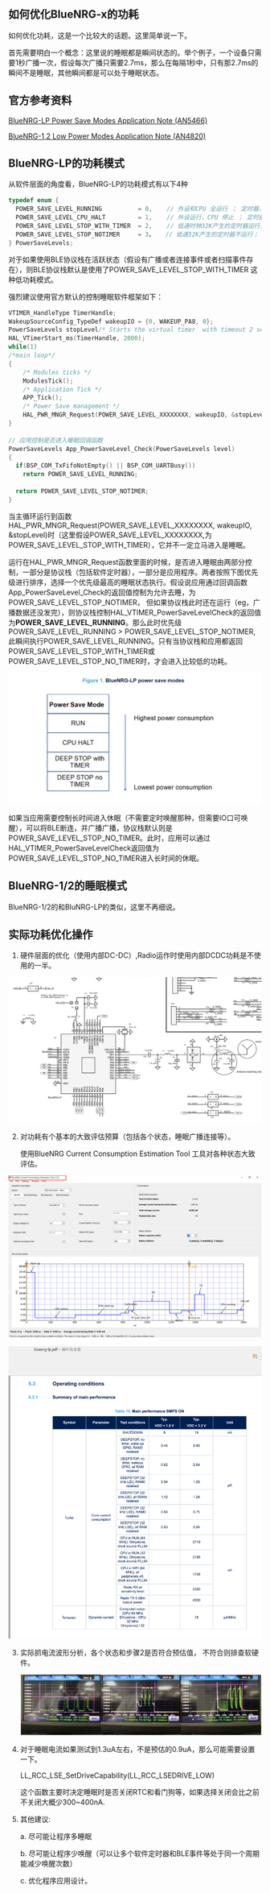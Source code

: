 ## 如何优化BlueNRG-x的功耗  

如何优化功耗，这是一个比较大的话题。这里简单说一下。

首先需要明白一个概念：这里说的睡眠都是瞬间状态的。举个例子，一个设备只需要1秒广播一次，假设每次广播只需要2.7ms，那么在每隔1秒中，只有那2.7ms的瞬间不是睡眠，其他瞬间都是可以处于睡眠状态。

## 官方参考资料

[BlueNRG-LP Power Save Modes Application Note (AN5466) ](https://www.st.com/resource/en/application_note/dm00691849-bluenrglp-power-save-modes--stmicroelectronics.pdf)

[BlueNRG-1,2 Low Power Modes Application Note (AN4820) ](https://www.st.com/resource/en/application_note/dm00263007.pdf)

## BlueNRG-LP的功耗模式

从软件层面的角度看，BlueNRG-LP的功耗模式有以下4种

```c
typedef enum {
  POWER_SAVE_LEVEL_RUNNING          = 0,	// 外设和CPU 全运行 ； 定时器，RTC，唤醒IO 可以唤醒
  POWER_SAVE_LEVEL_CPU_HALT         = 1,	// 外设运行，CPU 停止 ； 定时器，RTC，唤醒IO 可以唤醒
  POWER_SAVE_LEVEL_STOP_WITH_TIMER  = 2,	// 低速时钟32K产生的定时器运行，其他RTC 看门狗等可选是否运行； 定时器，【RTC】，唤醒IO 可以唤醒
  POWER_SAVE_LEVEL_STOP_NOTIMER     = 3，   // 低速32K产生的定时器不运行； 唤醒IO 可以唤醒
} PowerSaveLevels; 
```

对于如果使用BLE协议栈在活跃状态（假设有广播或者连接事件或者扫描事件存在），则BLE协议栈默认是使用了POWER_SAVE_LEVEL_STOP_WITH_TIMER 这种低功耗模式。

强烈建议使用官方默认的控制睡眠软件框架如下：

```c++
VTIMER_HandleType TimerHandle;
WakeupSourceConfig_TypeDef wakeupIO = {0, WAKEUP_PA8, 0};
PowerSaveLevels stopLevel/* Starts the virtual timer  with timeout 2 sec. */ 
HAL_VTimerStart_ms(TimerHandle, 2000);
while(1) 
/*main loop*/
{   
	/* Modules ticks */   
	ModulesTick();   
	/* Application Tick */ 
	APP_Tick();   
	/* Power Save management */    
	HAL_PWR_MNGR_Request(POWER_SAVE_LEVEL_XXXXXXXX, wakeupIO, &stopLevel);
}

// 应用控制是否进入睡眠回调函数
PowerSaveLevels App_PowerSaveLevel_Check(PowerSaveLevels level)
{
  if(BSP_COM_TxFifoNotEmpty() || BSP_COM_UARTBusy())
    return POWER_SAVE_LEVEL_RUNNING;
  
  return POWER_SAVE_LEVEL_STOP_NOTIMER;
}
```

当主循环运行到函数HAL_PWR_MNGR_Request(POWER_SAVE_LEVEL_XXXXXXXX, wakeupIO, &stopLevel)时（这里假设POWER_SAVE_LEVEL_XXXXXXXX,为POWER_SAVE_LEVEL_STOP_WITH_TIMER），它并不一定立马进入是睡眠。

运行在HAL_PWR_MNGR_Request函数里面的时候，是否进入睡眠由两部分控制，一部分是协议栈（包括软件定时器），一部分是应用程序。两者按照下图优先级进行排序，选择一个优先级最高的睡眠状态执行。假设说应用通过回调函数App_PowerSaveLevel_Check的返回值控制为允许去睡，为POWER_SAVE_LEVEL_STOP_NOTIMER， 但如果协议栈此时还在运行（eg，广播数据还没发完），则协议栈控制HAL_VTIMER_PowerSaveLevelCheck的返回值为**POWER_SAVE_LEVEL_RUNNING**。那么此时优先级POWER_SAVE_LEVEL_RUNNING >  POWER_SAVE_LEVEL_STOP_NOTIMER,此瞬间执行POWER_SAVE_LEVEL_RUNNING。只有当协议栈和应用都返回POWER_SAVE_LEVEL_STOP_WITH_TIMER或POWER_SAVE_LEVEL_STOP_NO_TIMER时，才会进入比较低的功耗。

![sleep_mode](./sleep_mode.png)

如果当应用需要控制长时间进入休眠（不需要定时唤醒那种，但需要IO口可唤醒），可以将BLE断连，并广播广播，协议栈默认则是POWER_SAVE_LEVEL_STOP_NO_TIMER。此时，应用可以通过HAL_VTIMER_PowerSaveLevelCheck返回值为POWER_SAVE_LEVEL_STOP_NO_TIMER进入长时间的休眠。



## BlueNRG-1/2的睡眠模式

BlueNRG-1/2的和BluNRG-LP的类似，这里不再细说。





## 实际功耗优化操作

1. 硬件层面的优化（使用内部DC-DC）,Radio运作时使用内部DCDC功耗是不使用的一半。

  ![dcdc](../../image/dcdc.png)


2. 对功耗有个基本的大致评估预算（包括各个状态，睡眠广播连接等）。

   使用BlueNRG Current Consumption Estimation Tool 工具对各种状态大致评估。

  ![BlueNRG_Current_Consumption_Es_imation_Tool](../../image/BlueNRG_Current_Consumption_Es_imation_Tool.png)

   ![sleep](../../image/sleep.png)


3. 实际抓电流波形分析，各个状态和步骤2是否符合预估值， 不符合则排查软硬件。



   ![RT_power_comsumption.png](../../image/RT_power_comsumption.png)

4. 对于睡眠电流如果测试到1.3uA左右，不是预估的0.9uA，那么可能需要设置一下。

   LL_RCC_LSE_SetDriveCapability(LL_RCC_LSEDRIVE_LOW)

   这个函数主要时决定睡眠时是否关闭RTC和看门狗等，如果选择关闭会比之前不关闭大概少300~400nA.

5. 其他建议:

   a. 尽可能让程序多睡眠

   b. 尽可能让程序少唤醒（可以让多个软件定时器和BLE事件等处于同一个周期能减少唤醒次数）

   c. 优化程序应用设计。
